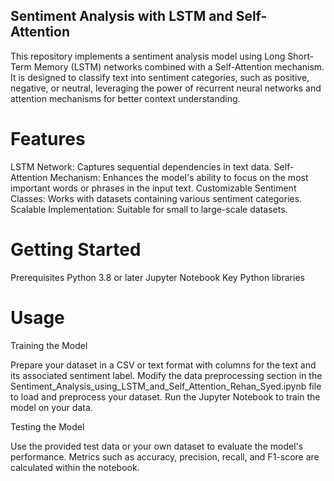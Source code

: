 ## Sentiment Analysis with LSTM and Self-Attention
This repository implements a sentiment analysis model using Long Short-Term Memory (LSTM) networks combined with a Self-Attention mechanism. It is designed to classify text into sentiment categories, such as positive, negative, or neutral, leveraging the power of recurrent neural networks and attention mechanisms for better context understanding.

# Features
LSTM Network: Captures sequential dependencies in text data.
Self-Attention Mechanism: Enhances the model's ability to focus on the most important words or phrases in the input text.
Customizable Sentiment Classes: Works with datasets containing various sentiment categories.
Scalable Implementation: Suitable for small to large-scale datasets.
# Getting Started
Prerequisites
Python 3.8 or later
Jupyter Notebook
Key Python libraries 

# Usage

Training the Model

Prepare your dataset in a CSV or text format with columns for the text and its associated sentiment label.
Modify the data preprocessing section in the Sentiment_Analysis_using_LSTM_and_Self_Attention_Rehan_Syed.ipynb file to load and preprocess your dataset.
Run the Jupyter Notebook to train the model on your data.

Testing the Model

Use the provided test data or your own dataset to evaluate the model's performance.
Metrics such as accuracy, precision, recall, and F1-score are calculated within the notebook.

